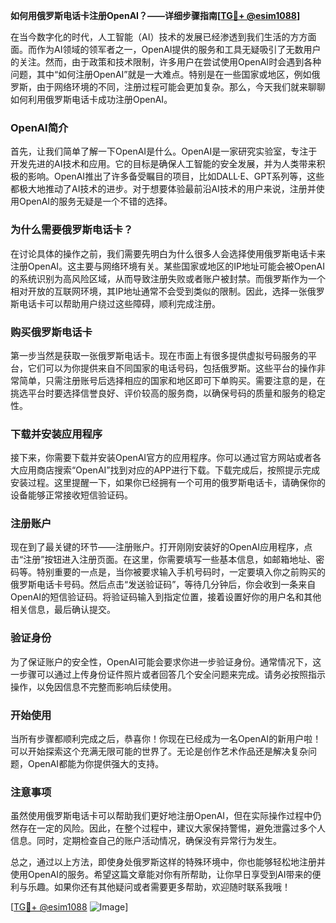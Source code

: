 **如何用俄罗斯电话卡注册OpenAI？——详细步骤指南[[TG💪+ @esim1088](https://t.me/s/esim1088)]**

在当今数字化的时代，人工智能（AI）技术的发展已经渗透到我们生活的方方面面。而作为AI领域的领军者之一，OpenAI提供的服务和工具无疑吸引了无数用户的关注。然而，由于政策和技术限制，许多用户在尝试使用OpenAI时会遇到各种问题，其中“如何注册OpenAI”就是一大难点。特别是在一些国家或地区，例如俄罗斯，由于网络环境的不同，注册过程可能会更加复杂。那么，今天我们就来聊聊如何利用俄罗斯电话卡成功注册OpenAI。

### OpenAI简介

首先，让我们简单了解一下OpenAI是什么。OpenAI是一家研究实验室，专注于开发先进的AI技术和应用。它的目标是确保人工智能的安全发展，并为人类带来积极的影响。OpenAI推出了许多备受瞩目的项目，比如DALL·E、GPT系列等，这些都极大地推动了AI技术的进步。对于想要体验最前沿AI技术的用户来说，注册并使用OpenAI的服务无疑是一个不错的选择。

### 为什么需要俄罗斯电话卡？

在讨论具体的操作之前，我们需要先明白为什么很多人会选择使用俄罗斯电话卡来注册OpenAI。这主要与网络环境有关。某些国家或地区的IP地址可能会被OpenAI的系统识别为高风险区域，从而导致注册失败或者账户被封禁。而俄罗斯作为一个相对开放的互联网环境，其IP地址通常不会受到类似的限制。因此，选择一张俄罗斯电话卡可以帮助用户绕过这些障碍，顺利完成注册。

### 购买俄罗斯电话卡

第一步当然是获取一张俄罗斯电话卡。现在市面上有很多提供虚拟号码服务的平台，它们可以为你提供来自不同国家的电话号码，包括俄罗斯。这些平台的操作非常简单，只需注册账号后选择相应的国家和地区即可下单购买。需要注意的是，在挑选平台时要选择信誉良好、评价较高的服务商，以确保号码的质量和服务的稳定性。

### 下载并安装应用程序

接下来，你需要下载并安装OpenAI官方的应用程序。你可以通过官方网站或者各大应用商店搜索“OpenAI”找到对应的APP进行下载。下载完成后，按照提示完成安装过程。这里提醒一下，如果你已经拥有一个可用的俄罗斯电话卡，请确保你的设备能够正常接收短信验证码。

### 注册账户

现在到了最关键的环节——注册账户。打开刚刚安装好的OpenAI应用程序，点击“注册”按钮进入注册页面。在这里，你需要填写一些基本信息，如邮箱地址、密码等。特别重要的一点是，当你被要求输入手机号码时，一定要填入你之前购买的俄罗斯电话卡号码。然后点击“发送验证码”，等待几分钟后，你会收到一条来自OpenAI的短信验证码。将验证码输入到指定位置，接着设置好你的用户名和其他相关信息，最后确认提交。

### 验证身份

为了保证账户的安全性，OpenAI可能会要求你进一步验证身份。通常情况下，这一步骤可以通过上传身份证件照片或者回答几个安全问题来完成。请务必按照指示操作，以免因信息不完整而影响后续使用。

### 开始使用

当所有步骤都顺利完成之后，恭喜你！你现在已经成为一名OpenAI的新用户啦！可以开始探索这个充满无限可能的世界了。无论是创作艺术作品还是解决复杂问题，OpenAI都能为你提供强大的支持。

### 注意事项

虽然使用俄罗斯电话卡可以帮助我们更好地注册OpenAI，但在实际操作过程中仍然存在一定的风险。因此，在整个过程中，建议大家保持警惕，避免泄露过多个人信息。同时，定期检查自己的账户活动情况，确保没有异常行为发生。

总之，通过以上方法，即使身处俄罗斯这样的特殊环境中，你也能够轻松地注册并使用OpenAI的服务。希望这篇文章能对你有所帮助，让你早日享受到AI带来的便利与乐趣。如果你还有其他疑问或者需要更多帮助，欢迎随时联系我哦！

[[TG💪+ @esim1088](https://t.me/s/esim1088) ![Image](https://i.postimg.cc/4NQfJmqS/Snipaste-2025-05-13-00-14-12.png)]